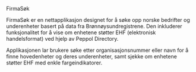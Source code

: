 FirmaSøk

FirmaSøk er en nettapplikasjon designet for å søke opp norske bedrifter og underenheter basert på data fra Brønnøysundregistrene. Den inkluderer funksjonalitet for å vise om enhetene støtter EHF (elektronisk handelsformat) ved hjelp av Peppol Directory.

Applikasjonen lar brukere søke etter organisasjonsnummer eller navn for å finne hovedenheter og deres underenheter, samt sjekke om enhetene støtter EHF med enkle fargeindikatorer.
